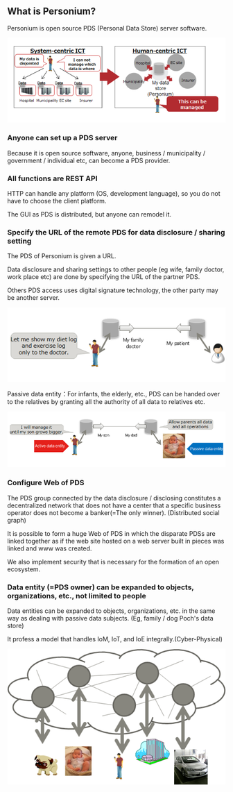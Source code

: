 ## What is Personium?

Personium is open source PDS (Personal Data Store) server software.

![What is Personium?](image/Personium.png "What is Personium?")

### Anyone can set up a PDS server

Because it is open source software, anyone, business / municipality / government / individual etc, can become a PDS provider.

### All functions are REST API

HTTP can handle any platform (OS, development language), so you do not have to choose the client platform.

The GUI as PDS is distributed, but anyone can remodel it.

### Specify the URL of the remote PDS for data disclosure / sharing setting

The PDS of Personium is given a URL.

Data disclosure and sharing settings to other people (eg wife, family doctor, work place etc) are done by specifying the URL of the partner PDS.

Others PDS access uses digital signature technology, the other party may be another server.

![data disclosure/sharing setting](image/DisclosureData.png "data disclosure/sharing setting")

Passive data entity：For infants, the elderly, etc., PDS can be handed over to the relatives by granting all the authority of all data to relatives etc.

![passive data entity](image/PassiveDataEntity.png "passive data entity")

### Configure Web of PDS
The PDS group connected by the data disclosure / disclosing constitutes a decentralized network that does not have a center that a specific business operator does not become a banker(=The only winner). (Distributed social graph)

It is possible to form a huge Web of PDS in which the disparate PDSs are linked together as if the web site hosted on a web server built in pieces was linked and www was created.

We also implement security that is necessary for the formation of an open ecosystem.

### Data entity (=PDS owner) can be expanded to objects, organizations, etc., not limited to people
Data entities can be expanded to objects, organizations, etc. in the same way as dealing with passive data subjects. (Eg, family / dog Poch's data store)

  It profess a model that handles IoM, IoT, and IoE integrally.(Cyber-Physical)

![Enhancement of data entity](image/ExpansionDataEntity.png "Enhancement of data entity")
